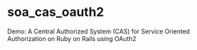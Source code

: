 # soa_cas_oauth2
Demo: A Central Authorized System (CAS) for Service Oriented Authorization on Ruby on Rails using OAuth2

